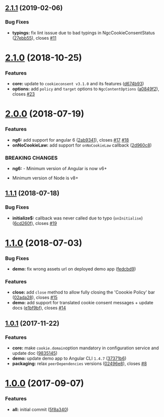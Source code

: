 ## [2.1.1](https://github.com/tinesoft/ngx-cookieconsent/compare/v2.1.0...v2.1.1) (2019-02-06)


### Bug Fixes

* **typings:** fix lint isssue due to bad typings in NgcCookieConsentStatus ([27ebb55](https://github.com/tinesoft/ngx-cookieconsent/commit/27ebb55)), closes [#11](https://github.com/tinesoft/ngx-cookieconsent/issues/11)



# [2.1.0](https://github.com/tinesoft/ngx-cookieconsent/compare/v2.0.0...v2.1.0) (2018-10-25)


### Features

* **core:** update to `cookieconsent v3.1.0` and its features ([d674b93](https://github.com/tinesoft/ngx-cookieconsent/commit/d674b93))
* **options:** add `policy` and `target` options to `NgcContentOptions` ([a0849f2](https://github.com/tinesoft/ngx-cookieconsent/commit/a0849f2)), closes [#23](https://github.com/tinesoft/ngx-cookieconsent/issues/23)



# [2.0.0](https://github.com/tinesoft/ngx-cookieconsent/compare/v1.1.1...v2.0.0) (2018-07-19)


### Features

* **ng6:** add support for angular 6 ([2ab9341](https://github.com/tinesoft/ngx-cookieconsent/commit/2ab9341)), closes [#17](https://github.com/tinesoft/ngx-cookieconsent/issues/17) [#18](https://github.com/tinesoft/ngx-cookieconsent/issues/18)
* **onNoCookieLaw:** add support for `onNoCookieLaw` callback ([2d960c8](https://github.com/tinesoft/ngx-cookieconsent/commit/2d960c8))


### BREAKING CHANGES

* **ng6:** - Minimum version of Angular is now v6+
- Minimum version of Node is v8+



## [1.1.1](https://github.com/tinesoft/ngx-cookieconsent/compare/v1.1.0...v1.1.1) (2018-07-18)


### Bug Fixes

* **initialize$:** callback was never called due to typo (`onInitialise`) ([6cd260f](https://github.com/tinesoft/ngx-cookieconsent/commit/6cd260f)), closes [#19](https://github.com/tinesoft/ngx-cookieconsent/issues/19)



# [1.1.0](https://github.com/tinesoft/ngx-cookieconsent/compare/v1.0.1...v1.1.0) (2018-07-03)


### Bug Fixes

* **demo:** fix wrong assets url on deployed demo app ([fedcbd9](https://github.com/tinesoft/ngx-cookieconsent/commit/fedcbd9))


### Features

* **close:** add `close` method to allow fully closing the 'Coookie Policy' bar ([02ada28](https://github.com/tinesoft/ngx-cookieconsent/commit/02ada28)), closes [#15](https://github.com/tinesoft/ngx-cookieconsent/issues/15)
* **demo:** add support for translated cookie consent messages + update docs ([e1bf9bf](https://github.com/tinesoft/ngx-cookieconsent/commit/e1bf9bf)), closes [#14](https://github.com/tinesoft/ngx-cookieconsent/issues/14)



## [1.0.1](https://github.com/tinesoft/ngx-cookieconsent/compare/v1.0.0...v1.0.1) (2017-11-22)


### Features

* **core:** make `cookie.domain`option mandatory in configuration service and update doc ([9835145](https://github.com/tinesoft/ngx-cookieconsent/commit/9835145))
* **demo:** update demo app to Angular CLI `1.4.7` ([37371b6](https://github.com/tinesoft/ngx-cookieconsent/commit/37371b6))
* **packaging:** relax `peerDependencies` versions ([02496e8](https://github.com/tinesoft/ngx-cookieconsent/commit/02496e8)), closes [#8](https://github.com/tinesoft/ngx-cookieconsent/issues/8)



# [1.0.0](https://github.com/tinesoft/ngx-cookieconsent/compare/5f8a340...v1.0.0) (2017-09-07)


### Features

* **all:** initial commit ([5f8a340](https://github.com/tinesoft/ngx-cookieconsent/commit/5f8a340))




